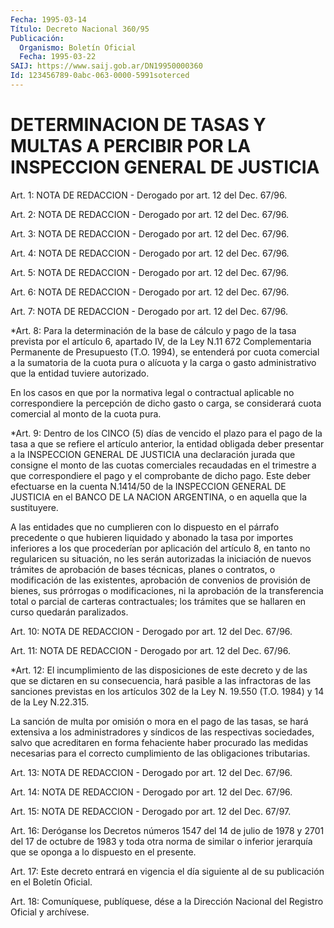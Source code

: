 ```yaml
---
Fecha: 1995-03-14
Título: Decreto Nacional 360/95
Publicación:
  Organismo: Boletín Oficial
  Fecha: 1995-03-22
SAIJ: https://www.saij.gob.ar/DN19950000360
Id: 123456789-0abc-063-0000-5991soterced
---
```

# DETERMINACION DE TASAS Y MULTAS A PERCIBIR POR LA INSPECCION GENERAL DE JUSTICIA

<a id="1"></a>
Art.  1:  NOTA DE REDACCION - Derogado por art. 12 del Dec. 67/96.

<a id="2"></a>
Art.  2: NOTA DE REDACCION - Derogado por art. 12 del Dec. 67/96.

<a id="3"></a>
Art.  3: NOTA DE REDACCION -  Derogado por art. 12 del Dec. 67/96.

<a id="4"></a>
Art. 4: NOTA DE REDACCION - Derogado por art. 12 del Dec. 67/96.

<a id="5"></a>
Art.  5: NOTA DE REDACCION - Derogado por art. 12 del Dec. 67/96.

<a id="6"></a>
Art.  6: NOTA DE REDACCION - Derogado por art. 12 del Dec. 67/96.

<a id="7"></a>
Art. 7: NOTA DE REDACCION - Derogado por art. 12 del Dec. 67/96.

<a id="8"></a>
*Art. 8: Para la determinación de la base de cálculo y pago de la tasa  prevista  por  el  artículo 6, apartado IV, de la Ley N.11 672 Complementaria  Permanente  de  Presupuesto  (T.O.  1994),  se entenderá por cuota comercial  a  la  sumatoria  de la cuota pura o alícuota y la carga o gasto administrativo que la  entidad  tuviere autorizado.

En  los  casos  en  que  por  la  normativa  legal  o  contractual aplicable no correspondiere la percepción de dicho gasto  o  carga, se   considerará  cuota  comercial  al  monto  de  la  cuota  pura.

<a id="9"></a>
*Art. 9: Dentro de los CINCO (5) días de vencido el plazo para el pago  de  la  tasa  a  que  se  refiere el artículo anterior, la entidad  obligada deber  presentar a  la  INSPECCION    GENERAL  DE JUSTICIA una  declaración  jurada  que  consigne  el  monto  de las cuotas  comerciales recaudadas en el trimestre a que correspondiere el pago y  el comprobante de dicho pago. Este deber  efectuarse en la cuenta N.1414/50  de  la  INSPECCION  GENERAL  DE JUSTICIA en el BANCO  DE  LA  NACION  ARGENTINA,  o en aquella que la sustituyere.

A las entidades que no cumplieren con  lo  dispuesto en el párrafo precedente  o    que  hubieren  liquidado  y abonado  la  tasa  por importes  inferiores  a los  que  procederían por  aplicación  del artículo 8, en tanto no regularicen su  situación,  no  les  serán autorizadas  la  iniciación  de  nuevos  trámites  de aprobación de bases  técnicas,  planes  o  contratos,  o  modificación  de    las existentes,  aprobación  de  convenios de  provisión de bienes, sus prórrogas o modificaciones, ni  la  aprobación  de la transferencia total  o parcial de carteras contractuales; los trámites  que  se hallaren en curso quedarán paralizados.

<a id="10"></a>
Art.  10: NOTA DE REDACCION - Derogado por art. 12 del Dec. 67/96.

<a id="11"></a>
Art.  11: NOTA DE REDACCION - Derogado por art. 12 del Dec. 67/96.

<a id="12"></a>
*Art.  12:  El  incumplimiento  de  las  disposiciones de este decreto y de las que se dictaren en su consecuencia,  hará  pasible a  las infractoras de las sanciones previstas en los artículos  302 de la  Ley  N.  19.550  (T.O.  1984)  y 14 de la Ley N.22.315.

La sanción de multa por omisión o mora  en  el  pago de las tasas, se  hará  extensiva  a  los  administradores  y  síndicos   de  las respectivas  sociedades,  salvo que acreditaren en forma fehaciente haber procurado las medidas necesarias para el correcto cumplimiento de las obligaciones tributarias.

<a id="13"></a>
Art.  13: NOTA DE REDACCION - Derogado por art. 12 del Dec. 67/96.

<a id="14"></a>
Art. 14: NOTA DE REDACCION - Derogado por art. 12 del Dec. 67/96.

<a id="15"></a>
Art.  15: NOTA DE REDACCION - Derogado por art. 12 del Dec. 67/97.

<a id="16"></a>
Art.  16: Deróganse los Decretos números 1547 del 14 de julio de 1978 y 2701  del  17  de  octubre  de  1983 y toda otra norma de similar o inferior jerarquía que se oponga  a  lo  dispuesto  en el presente.

<a id="17"></a>
Art. 17: Este decreto entrará en vigencia el día siguiente al de su publicación en el Boletín Oficial.

<a id="18"></a>
Art. 18: Comuníquese, publíquese, dése a la Dirección Nacional del Registro Oficial y archívese.